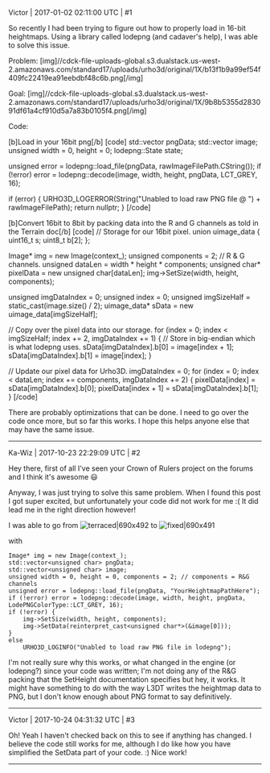 Victor | 2017-01-02 02:11:00 UTC | #1

So recently I had been trying to figure out how to properly load in 16-bit heightmaps. Using a library called lodepng (and cadaver's help), I was able to solve this issue.

Problem:
[img]//cdck-file-uploads-global.s3.dualstack.us-west-2.amazonaws.com/standard17/uploads/urho3d/original/1X/b13f1b9a99ef54f409fc22419ea91eebdbf48c6b.png[/img]

Goal:
[img]//cdck-file-uploads-global.s3.dualstack.us-west-2.amazonaws.com/standard17/uploads/urho3d/original/1X/9b8b5355d283091df61a4cf910d5a7a83b0105f4.png[/img]

Code:

[b]Load in your 16bit png[/b]
[code]
std::vector<unsigned char> pngData;
std::vector<unsigned char> image;
unsigned width = 0, height = 0;
lodepng::State state;

unsigned error = lodepng::load_file(pngData, rawImageFilePath.CString());
if (!error) error = lodepng::decode(image, width, height, pngData, LCT_GREY, 16);

if (error) {
    URHO3D_LOGERROR(String("Unabled to load raw PNG file @ ") + rawImageFilePath);
    return nullptr;
}
[/code]

[b]Convert 16bit to 8bit by packing data into the R and G channels as told in the Terrain doc[/b]
[code]
// Storage for our 16bit pixel.
union uimage_data
{
    uint16_t s;
    uint8_t b[2];
};

Image* img = new Image(context_);
unsigned components = 2; // R & G channels.
unsigned dataLen = width * height * components;
unsigned char* pixelData = new unsigned char[dataLen];
img->SetSize(width, height, components);

unsigned imgDataIndex = 0;
unsigned index = 0;
unsigned imgSizeHalf = static_cast<unsigned>(image.size() / 2);
uimage_data* sData = new uimage_data[imgSizeHalf];

// Copy over the pixel data into our storage.
for (index = 0; index < imgSizeHalf; index += 2, imgDataIndex += 1) {
    // Store in big-endian which is what lodepng uses.
    sData[imgDataIndex].b[0] = image[index + 1];
    sData[imgDataIndex].b[1] = image[index];
}

// Update our pixel data for Urho3D.
imgDataIndex = 0;
for (index = 0; index < dataLen; index += components, imgDataIndex += 2) {
    pixelData[index] = sData[imgDataIndex].b[0];
    pixelData[index + 1] = sData[imgDataIndex].b[1];
}
[/code]

There are probably optimizations that can be done. I need to go over the code once more, but so far this works. I hope this helps anyone else that may have the same issue.

-------------------------

Ka-Wiz | 2017-10-23 22:29:09 UTC | #2

Hey there, first of all I've seen your Crown of Rulers project on the forums and I think it's awesome :smiley:

Anyway, I was just trying to solve this same problem. When I found this post I got super excited, but unfortunately your code did not work for me :( It did lead me in the right direction however!

I was able to go from
![terraced|690x492](upload://9yGucrWceWrYmJwJRLVN9mjE89P.png)
to
![fixed|690x491](upload://uMwOWhqnnbcZsfsSGBpfAi7r6Le.png)

with

    Image* img = new Image(context_);
	std::vector<unsigned char> pngData;
	std::vector<unsigned char> image;
	unsigned width = 0, height = 0, components = 2; // components = R&G channels
	unsigned error = lodepng::load_file(pngData, "YourHeightmapPathHere");
	if (!error) error = lodepng::decode(image, width, height, pngData, LodePNGColorType::LCT_GREY, 16);
	if (!error) {
		img->SetSize(width, height, components);
		img->SetData(reinterpret_cast<unsigned char*>(&image[0]));
	}
	else
		URHO3D_LOGINFO("Unabled to load raw PNG file in lodepng");

I'm not really sure why this works, or what changed in the engine (or lodepng?) since your code was written; I'm not doing any of the R&G packing that the SetHeight documentation specifies but hey, it works. It might have something to do with the way L3DT writes the heightmap data to PNG, but I don't know enough about PNG format to say definitively.

-------------------------

Victor | 2017-10-24 04:31:32 UTC | #3

Oh! Yeah I haven't checked back on this to see if anything has changed. I believe the code still works for me, although I do like how you have simplified the SetData part of your code. :) Nice work!

-------------------------

